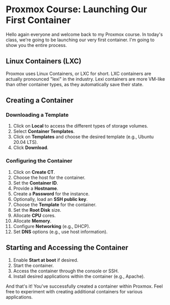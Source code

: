 # Proxmox Course: Launching Our First Container

Hello again everyone and welcome back to my Proxmox course. In today's class, we're going to be launching our very first container. I'm going to show you the entire process.

## Linux Containers (LXC)

Proxmox uses Linux Containers, or LXC for short. LXC containers are actually pronounced "lexi" in the industry. Lexi containers are more VM-like than other container types, as they automatically save their state.

## Creating a Container

### Downloading a Template

1. Click on **Local** to access the different types of storage volumes.
2. Select **Container Templates**.
3. Click on **Templates** and choose the desired template (e.g., Ubuntu 20.04 LTS).
4. Click **Download**.

### Configuring the Container

1. Click on **Create CT**.
2. Choose the host for the container.
3. Set the **Container ID**.
4. Provide a **Hostname**.
5. Create a **Password** for the instance.
6. Optionally, load an **SSH public key**.
7. Choose the **Template** for the container.
8. Set the **Root Disk** size.
9. Allocate **CPU** cores.
10. Allocate **Memory**.
11. Configure **Networking** (e.g., DHCP).
12. Set **DNS** options (e.g., use host information).

## Starting and Accessing the Container

1. Enable **Start at boot** if desired.
2. Start the container.
3. Access the container through the console or SSH.
4. Install desired applications within the container (e.g., Apache).

And that's it! You've successfully created a container within Proxmox. Feel free to experiment with creating additional containers for various applications.
